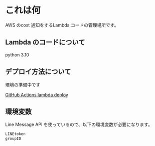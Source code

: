 # これは何

AWS のcost 通知をするLambda コードの管理場所です。

## Lambda のコードについて

python 3.10

## デプロイ方法について
環境の準備中です

[GitHub Actions lambda deploy](https://github.com/aws-actions/aws-lambda-deploy?tab=readme-ov-file#usage)

## 環境変数
Line Message API を使っているので、以下の環境変数が必要になります。

```bash
LINEtoken
groupID
```

